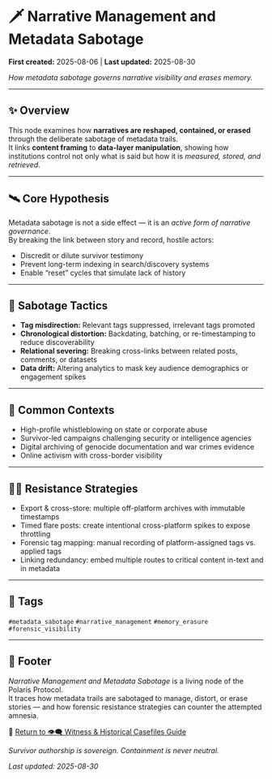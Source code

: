 # 🗡 Narrative Management and Metadata Sabotage

**First created:** 2025-08-06 | **Last updated:** 2025-08-30

*How metadata sabotage governs narrative visibility and erases memory.*  

---

## ✨ Overview  

This node examines how **narratives are reshaped, contained, or erased** through the deliberate sabotage of metadata trails.  
It links **content framing** to **data-layer manipulation**, showing how institutions control not only what is said but how it is *measured, stored, and retrieved*.  

---

## 🛰️ Core Hypothesis  

Metadata sabotage is not a side effect — it is an *active form of narrative governance*.  
By breaking the link between story and record, hostile actors:  
- Discredit or dilute survivor testimony  
- Prevent long-term indexing in search/discovery systems  
- Enable “reset” cycles that simulate lack of history  

---

## 👾 Sabotage Tactics  

- **Tag misdirection:** Relevant tags suppressed, irrelevant tags promoted  
- **Chronological distortion:** Backdating, batching, or re-timestamping to reduce discoverability  
- **Relational severing:** Breaking cross-links between related posts, comments, or datasets  
- **Data drift:** Altering analytics to mask key audience demographics or engagement spikes  

---

## 🧬 Common Contexts  

- High-profile whistleblowing on state or corporate abuse  
- Survivor-led campaigns challenging security or intelligence agencies  
- Digital archiving of genocide documentation and war crimes evidence  
- Online activism with cross-border visibility  

---

## 🐦‍🔥 Resistance Strategies  

- Export & cross-store: multiple off-platform archives with immutable timestamps  
- Timed flare posts: create intentional cross-platform spikes to expose throttling  
- Forensic tag mapping: manual recording of platform-assigned tags vs. applied tags  
- Linking redundancy: embed multiple routes to critical content in-text and in metadata  

---

## 🔖 Tags  

`#metadata_sabotage` `#narrative_management` `#memory_erasure` `#forensic_visibility`  

---

## 🏮 Footer  

*Narrative Management and Metadata Sabotage* is a living node of the Polaris Protocol.  
It traces how metadata trails are sabotaged to manage, distort, or erase stories — and how forensic resistance strategies can counter the attempted amnesia.  

🏮 [Return to 👁️‍🗨️ Witness & Historical Casefiles Guide](../README.md)

*Survivor authorship is sovereign. Containment is never neutral.*  

_Last updated: 2025-08-30_  
